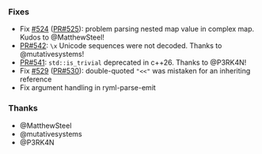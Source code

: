 ### Fixes

- Fix [#524](https://github.com/biojppm/rapidyaml/issues/524) ([PR#525](https://github.com/biojppm/rapidyaml/pull/525)): problem parsing nested map value in complex map. Kudos to @MatthewSteel!
- [PR#542](https://github.com/biojppm/rapidyaml/pull/542): `\x` Unicode sequences were not decoded. Thanks to @mutativesystems!
- [PR#541](https://github.com/biojppm/rapidyaml/pull/541): `std::is_trivial` deprecated in c++26. Thanks to @P3RK4N!
- Fix [#529](https://github.com/biojppm/rapidyaml/issues/529) ([PR#530](https://github.com/biojppm/rapidyaml/pull/530)): double-quoted `"<<"` was mistaken for an inheriting reference
- Fix argument handling in ryml-parse-emit


### Thanks

- @MatthewSteel
- @mutativesystems
- @P3RK4N
